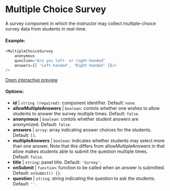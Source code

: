 # Multiple Choice Survey

A survey component in which the instructor may collect multiple-choice survey data from students in real-time.

#### Example:

``` js
<MultipleChoiceSurvey
    anonymous
    question="Are you left- or right-handed"
    answers={[ 'Left-handed', 'Right-handed' ]}/>
/>
```

[Open interactive preview](https://isle.heinz.cmu.edu/components/multiple-choice-survey)

#### Options:

* __id__ | `string (required)`: component identifier. Default: `none`.
* __allowMultipleAnswers__ | `boolean`: contols whether one wishes to allow students to answer the survey multiple times. Default: `false`.
* __anonymous__ | `boolean`: contols whether student answers are anonymized. Default: `false`.
* __answers__ | `array`: array indicating answer choices for the students. Default: `[]`.
* __multipleAnswers__ | `boolean`: indicates whether students may select more than one answer. Note that this differs from allowMultipleAnswers in that allow makes students able to submit the question multiple times. Default: `false`.
* __title__ | `string`: panel title. Default: `'Survey'`.
* __onSubmit__ | `function`: function to be called when an answer is submitted. Default: `onSubmit() {}`.
* __question__ | `string`: string indicating the question to ask the students. Default: `''`.
